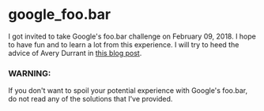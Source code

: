 # google_foo.bar
I got invited to take Google's foo.bar challenge on February 09, 2018. I hope to have fun and to learn a lot from this experience. I will try to heed the advice of Avery Durrant in [this blog post](https://medium.com/@avery_1242/my-experience-with-google-foobar-tips-for-tackling-googles-legendary-coding-challenge-dbc20a054e4e).

### WARNING:
If you don't want to spoil your potential experience with Google's foo.bar, do not read any of the solutions that I've provided.
